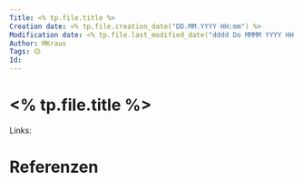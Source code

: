 ```yaml
---
Title: <% tp.file.title %>
Creation date: <% tp.file.creation_date("DD.MM.YYYY HH:mm") %>
Modification date: <% tp.file.last_modified_date("dddd Do MMMM YYYY HH:mm:ss") %>
Author: MKraus
Tags: 🟡
Id:
---
```


# <% tp.file.title %>

 Links:
 

# Referenzen
